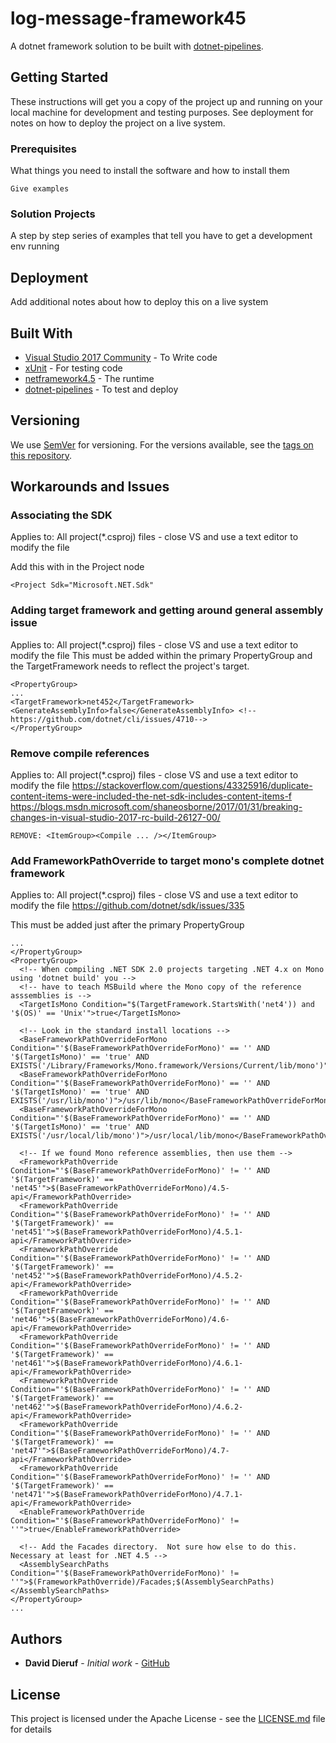 # log-message-framework45

A dotnet framework solution to be built with [dotnet-pipelines](https://github.com/ddieruf/dotnet-pipelines).

## Getting Started

These instructions will get you a copy of the project up and running on your local machine for development and testing purposes. 
See deployment for notes on how to deploy the project on a live system.

### Prerequisites

What things you need to install the software and how to install them

```
Give examples
```

### Solution Projects

A step by step series of examples that tell you have to get a development env running

## Deployment

Add additional notes about how to deploy this on a live system

## Built With

* [Visual Studio 2017 Community](http://www.dropwizard.io/1.0.2/docs/) - To Write code
* [xUnit](http://www.dropwizard.io/1.0.2/docs/) - For testing code
* [netframework4.5](https://docs.microsoft.com/en-us/dotnet/standard/frameworks) - The runtime
* [dotnet-pipelines](https://github.com/ddieruf/dotnet-pipelines) - To test and deploy

## Versioning

We use [SemVer](http://semver.org/) for versioning. For the versions available, see the [tags on this repository](https://github.com/your/project/tags). 

## Workarounds and Issues

### Associating the SDK
Applies to: All project(*.csproj) files - close VS and use a text editor to modify the file

Add this with in the Project node

```
<Project Sdk="Microsoft.NET.Sdk"
```

### Adding target framework and getting around general assembly issue
Applies to: All project(*.csproj) files - close VS and use a text editor to modify the file
This must be added within the primary PropertyGroup and the TargetFramework needs to reflect the project's target.

```
<PropertyGroup>
...
<TargetFramework>net452</TargetFramework>
<GenerateAssemblyInfo>false</GenerateAssemblyInfo> <!--https://github.com/dotnet/cli/issues/4710-->
</PropertyGroup>
```

### Remove compile references
Applies to: All project(*.csproj) files - close VS and use a text editor to modify the file
https://stackoverflow.com/questions/43325916/duplicate-content-items-were-included-the-net-sdk-includes-content-items-f
https://blogs.msdn.microsoft.com/shaneosborne/2017/01/31/breaking-changes-in-visual-studio-2017-rc-build-26127-00/

```
REMOVE: <ItemGroup><Compile ... /></ItemGroup>
```

### Add FrameworkPathOverride to target mono's complete dotnet framework
Applies to: All project(*.csproj) files - close VS and use a text editor to modify the file
https://github.com/dotnet/sdk/issues/335

This must be added just after the primary PropertyGroup

```
...
</PropertyGroup>
<PropertyGroup>
  <!-- When compiling .NET SDK 2.0 projects targeting .NET 4.x on Mono using 'dotnet build' you -->
  <!-- have to teach MSBuild where the Mono copy of the reference asssemblies is -->
  <TargetIsMono Condition="$(TargetFramework.StartsWith('net4')) and '$(OS)' == 'Unix'">true</TargetIsMono>
    
  <!-- Look in the standard install locations -->
  <BaseFrameworkPathOverrideForMono Condition="'$(BaseFrameworkPathOverrideForMono)' == '' AND '$(TargetIsMono)' == 'true' AND EXISTS('/Library/Frameworks/Mono.framework/Versions/Current/lib/mono')">/Library/Frameworks/Mono.framework/Versions/Current/lib/mono</BaseFrameworkPathOverrideForMono>
  <BaseFrameworkPathOverrideForMono Condition="'$(BaseFrameworkPathOverrideForMono)' == '' AND '$(TargetIsMono)' == 'true' AND EXISTS('/usr/lib/mono')">/usr/lib/mono</BaseFrameworkPathOverrideForMono>
  <BaseFrameworkPathOverrideForMono Condition="'$(BaseFrameworkPathOverrideForMono)' == '' AND '$(TargetIsMono)' == 'true' AND EXISTS('/usr/local/lib/mono')">/usr/local/lib/mono</BaseFrameworkPathOverrideForMono>

  <!-- If we found Mono reference assemblies, then use them -->
  <FrameworkPathOverride Condition="'$(BaseFrameworkPathOverrideForMono)' != '' AND '$(TargetFramework)' == 'net45'">$(BaseFrameworkPathOverrideForMono)/4.5-api</FrameworkPathOverride>
  <FrameworkPathOverride Condition="'$(BaseFrameworkPathOverrideForMono)' != '' AND '$(TargetFramework)' == 'net451'">$(BaseFrameworkPathOverrideForMono)/4.5.1-api</FrameworkPathOverride>
  <FrameworkPathOverride Condition="'$(BaseFrameworkPathOverrideForMono)' != '' AND '$(TargetFramework)' == 'net452'">$(BaseFrameworkPathOverrideForMono)/4.5.2-api</FrameworkPathOverride>
  <FrameworkPathOverride Condition="'$(BaseFrameworkPathOverrideForMono)' != '' AND '$(TargetFramework)' == 'net46'">$(BaseFrameworkPathOverrideForMono)/4.6-api</FrameworkPathOverride>
  <FrameworkPathOverride Condition="'$(BaseFrameworkPathOverrideForMono)' != '' AND '$(TargetFramework)' == 'net461'">$(BaseFrameworkPathOverrideForMono)/4.6.1-api</FrameworkPathOverride>
  <FrameworkPathOverride Condition="'$(BaseFrameworkPathOverrideForMono)' != '' AND '$(TargetFramework)' == 'net462'">$(BaseFrameworkPathOverrideForMono)/4.6.2-api</FrameworkPathOverride>
  <FrameworkPathOverride Condition="'$(BaseFrameworkPathOverrideForMono)' != '' AND '$(TargetFramework)' == 'net47'">$(BaseFrameworkPathOverrideForMono)/4.7-api</FrameworkPathOverride>
  <FrameworkPathOverride Condition="'$(BaseFrameworkPathOverrideForMono)' != '' AND '$(TargetFramework)' == 'net471'">$(BaseFrameworkPathOverrideForMono)/4.7.1-api</FrameworkPathOverride>
  <EnableFrameworkPathOverride Condition="'$(BaseFrameworkPathOverrideForMono)' != ''">true</EnableFrameworkPathOverride>

  <!-- Add the Facades directory.  Not sure how else to do this. Necessary at least for .NET 4.5 -->
  <AssemblySearchPaths Condition="'$(BaseFrameworkPathOverrideForMono)' != ''">$(FrameworkPathOverride)/Facades;$(AssemblySearchPaths)</AssemblySearchPaths>
</PropertyGroup>
...
```

## Authors

* **David Dieruf** - *Initial work* - [GitHub](https://github.com/ddieruf)

## License

This project is licensed under the Apache License - see the [LICENSE.md](LICENSE.md) file for details